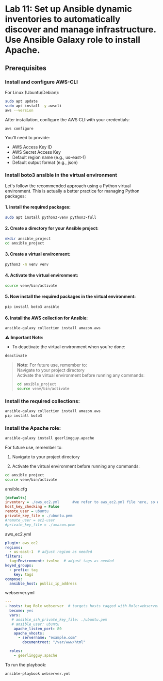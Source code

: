 # Lab 11: Set up Ansible dynamic inventories to automatically discover and manage infrastructure. Use Ansible Galaxy role to install Apache.

## Prerequisites

### Install and configure AWS-CLI
For Linux (Ubuntu/Debian):
```bash
sudo apt update
sudo apt install -y awscli
aws --version
```
After installation, configure the AWS CLI with your credentials:
```bash
aws configure
```
You'll need to provide:
- AWS Access Key ID
- AWS Secret Access Key
- Default region name (e.g., us-east-1)
- Default output format (e.g., json)

### Install boto3 ansible in the virtual environment
Let's follow the recommended approach using a Python virtual environment. This is actually a better practice for managing Python packages:
#### 1. install the required packages:
```bash
sudo apt install python3-venv python3-full
```
#### 2. Create a directory for your Ansible project:
```bash
mkdir ansible_project
cd ansible_project
```
#### 3. Create a virtual environment:
```bash
python3 -m venv venv
```
#### 4. Activate the virtual environment:
```bash
source venv/bin/activate
```
#### 5. Now install the required packages in the virtual environment:
```bash
pip install boto3 ansible
```
#### 6. Install the AWS collection for Ansible:
```bash
ansible-galaxy collection install amazon.aws
```
⚠️ **Important Note:**
- To deactivate the virtual environment when you're done:  
```bash  
deactivate  
```  

> **Note:** For future use, remember to:  
> Navigate to your project directory  
> Activate the virtual environment before running any commands:  
> ```bash  
> cd ansible_project  
> source venv/bin/activate  
> ```  





### Install the required collections:
```bash
ansible-galaxy collection install amazon.aws
pip install boto3
```
### Install the Apache role:
```bash
ansible-galaxy install geerlingguy.apache
```


For future use, remember to:

1. Navigate to your project directory

2. Activate the virtual environment before running any commands:
```bash
cd ansible_project
source venv/bin/activate
```

ansible.cfg
```cfg
[defaults]
inventory = ./aws_ec2.yml      #we refer to aws_ec2.yml file here, so we don't need to pass it in commands
host_key_checking = False
remote_user = ubuntu
private_key_file = ./ubuntu.pem
#remote_user = ec2-user
#private_key_file = ./amazon.pem
```


aws_ec2.yml
```yaml
plugin: aws_ec2
regions:
  - us-east-1  # adjust region as needed
filters:
  tag:Environment: ivolve  # adjust tags as needed
keyed_groups:
  - prefix: tag
    key: tags
compose:
  ansible_host: public_ip_address
```

webserver.yml
```yaml
---
- hosts: tag_Role_webserver  # targets hosts tagged with Role:webserver
  become: yes
  vars:
   # ansible_ssh_private_key_file: ./ubuntu.pem
   # ansible_user: ubuntu
    apache_listen_port: 80
    apache_vhosts:
      - servername: "example.com"
        documentroot: "/var/www/html"

  roles:
    - geerlingguy.apache
```



To run the playbook:
```bash
ansible-playbook webserver.yml
```
